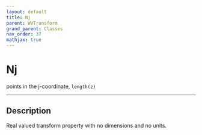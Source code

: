 ```yaml
---
layout: default
title: Nj
parent: WVTransform
grand_parent: Classes
nav_order: 37
mathjax: true
---
```


#  Nj

points in the j-coordinate, `length(z)`


---

## Description
Real valued transform property with no dimensions and no units.

